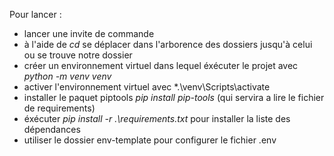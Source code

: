Pour lancer : 
- lancer une invite de commande 
- à l'aide de *cd* se déplacer dans l'arborence des dossiers jusqu'à celui ou se trouve notre dossier
- créer un environnement virtuel dans lequel éxécuter le projet avec *python -m venv venv*
- activer l'environnement virtuel avec *.\venv\Scripts\activate 
- installer le paquet piptools *pip install pip-tools* (qui servira a lire le fichier de requirements)
- éxécuter *pip install -r .\requirements.txt* pour installer la liste des dépendances
- utiliser le dossier env-template pour configurer le fichier .env 
